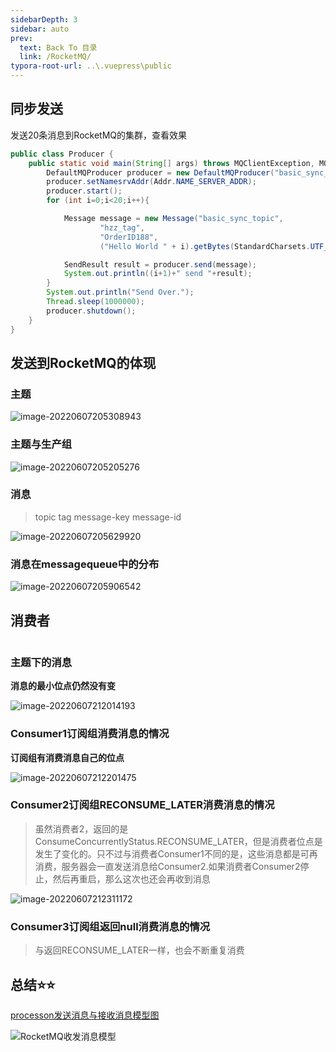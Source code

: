 ```yaml
---
sidebarDepth: 3
sidebar: auto
prev:
  text: Back To 目录
  link: /RocketMQ/
typora-root-url: ..\.vuepress\public
---
```




## 同步发送

发送20条消息到RocketMQ的集群，查看效果

```java
public class Producer {
    public static void main(String[] args) throws MQClientException, MQBrokerException, RemotingException, InterruptedException {
        DefaultMQProducer producer = new DefaultMQProducer("basic_sync_producer_group");
        producer.setNamesrvAddr(Addr.NAME_SERVER_ADDR);
        producer.start();
        for (int i=0;i<20;i++){

            Message message = new Message("basic_sync_topic",
                    "hzz_tag",
                    "OrderID188",
                    ("Hello World " + i).getBytes(StandardCharsets.UTF_8));

            SendResult result = producer.send(message);
            System.out.println((i+1)+" send "+result);
        }
        System.out.println("Send Over.");
        Thread.sleep(1000000);
        producer.shutdown();
    }
}
```



## 发送到RocketMQ的体现

### 主题

![image-20220607205308943](/images/RocketMQ/image-20220607205308943.png)

### 主题与生产组

![image-20220607205205276](/images/RocketMQ/image-20220607205205276.png)



### 消息

> topic tag message-key message-id

![image-20220607205629920](/images/RocketMQ/image-20220607205629920.png)

### 消息在messagequeue中的分布

![image-20220607205906542](/images/RocketMQ/image-20220607205906542.png)



## 消费者

```

```



### 主题下的消息

**消息的最小位点仍然没有变**

![image-20220607212014193](/images/RocketMQ/image-20220607212014193.png)



### Consumer1订阅组消费消息的情况

**订阅组有消费消息自己的位点**

![image-20220607212201475](/images/RocketMQ/image-20220607212201475.png)

### Consumer2订阅组RECONSUME_LATER消费消息的情况

> 虽然消费者2，返回的是ConsumeConcurrentlyStatus.RECONSUME_LATER，但是消费者位点是发生了变化的。只不过与消费者Consumer1不同的是，这些消息都是可再消费，服务器会一直发送消息给Consumer2.如果消费者Consumer2停止，然后再重启，那么这次也还会再收到消息

![image-20220607212311172](/images/RocketMQ/image-20220607212311172.png)

### Consumer3订阅组返回null消费消息的情况

> 与返回RECONSUME_LATER一样，也会不断重复消费



## 总结⭐⭐

[processon发送消息与接收消息模型图](https://www.processon.com/view/link/629f6625e401fd2930a68f81)

<common-progresson-snippet src="https://www.processon.com/view/link/629f6625e401fd2930a68f81"/>

![RocketMQ收发消息模型](/images/RocketMQ/RocketMQ收发消息模型.png)

